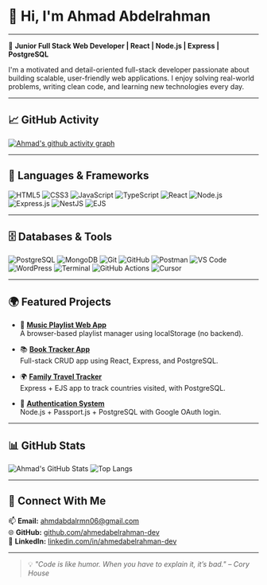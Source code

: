 # 👋 Hi, I'm Ahmad Abdelrahman

---

🎯 **Junior Full Stack Web Developer | React | Node.js | Express | PostgreSQL**

I'm a motivated and detail-oriented full-stack developer passionate about building scalable, user-friendly web applications. I enjoy solving real-world problems, writing clean code, and learning new technologies every day.

---

## 📈 GitHub Activity

[![Ahmad's github activity graph](https://github-readme-activity-graph.vercel.app/graph?username=ahmedabelrahman-dev&theme=react-dark)](https://github.com/Ashutosh00710/github-readme-activity-graph)

---

## 🧰 Languages & Frameworks

![HTML5](https://img.shields.io/badge/HTML5-E34F26?style=for-the-badge&logo=html5&logoColor=white)
![CSS3](https://img.shields.io/badge/CSS3-1572B6?style=for-the-badge&logo=css3&logoColor=white)
![JavaScript](https://img.shields.io/badge/JavaScript-F7DF1E?style=for-the-badge&logo=javascript&logoColor=black)
![TypeScript](https://img.shields.io/badge/TypeScript-007ACC?style=for-the-badge&logo=typescript&logoColor=white)
![React](https://img.shields.io/badge/React-20232A?style=for-the-badge&logo=react&logoColor=61DAFB)
![Node.js](https://img.shields.io/badge/Node.js-43853D?style=for-the-badge&logo=node-dot-js&logoColor=white)
![Express.js](https://img.shields.io/badge/Express.js-404D59?style=for-the-badge)
![NestJS](https://img.shields.io/badge/NestJS-E0234E?style=for-the-badge&logo=nestjs&logoColor=white)
![EJS](https://img.shields.io/badge/EJS-8CBBF1?style=for-the-badge&logo=ejs&logoColor=black)

---

## 🗄️ Databases & Tools

![PostgreSQL](https://img.shields.io/badge/PostgreSQL-316192?style=for-the-badge&logo=postgresql&logoColor=white)
![MongoDB](https://img.shields.io/badge/MongoDB-4EA94B?style=for-the-badge&logo=mongodb&logoColor=white)
![Git](https://img.shields.io/badge/Git-F05032?style=for-the-badge&logo=git&logoColor=white)
![GitHub](https://img.shields.io/badge/GitHub-100000?style=for-the-badge&logo=github&logoColor=white)
![Postman](https://img.shields.io/badge/Postman-FF6C37?style=for-the-badge&logo=postman&logoColor=white)
![VS Code](https://img.shields.io/badge/VS%20Code-0078D4?style=for-the-badge&logo=visualstudiocode&logoColor=white)
![WordPress](https://img.shields.io/badge/WordPress-21759B?style=for-the-badge&logo=wordpress&logoColor=white)
![Terminal](https://img.shields.io/badge/Terminal-000000?style=for-the-badge&logo=gnu-bash&logoColor=white)
![GitHub Actions](https://img.shields.io/badge/GitHub%20Actions-2671E5?style=for-the-badge&logo=githubactions&logoColor=white)
![Cursor](https://img.shields.io/badge/Cursor-BLACKHEX?style=for-the-badge&logo=<logo-slug>&logoColor=white)

---

## 🌍 Featured Projects

- 🎵 **[Music Playlist Web App](https://github.com/ahmedabelrahman-dev/music-playlist)**  
  A browser-based playlist manager using localStorage (no backend).

- 📚 **[Book Tracker App](https://github.com/ahmedabelrahman-dev)**  
  Full-stack CRUD app using React, Express, and PostgreSQL.

- 🌍 **[Family Travel Tracker](https://github.com/ahmedabelrahman-dev)**  
  Express + EJS app to track countries visited, with PostgreSQL.

- 🔐 **[Authentication System](https://github.com/ahmedabelrahman-dev)**  
  Node.js + Passport.js + PostgreSQL with Google OAuth login.

---

## 📊 GitHub Stats

![Ahmad's GitHub Stats](https://github-readme-stats.vercel.app/api?username=ahmedabelrahman-dev&show_icons=true&theme=react)
![Top Langs](https://github-readme-stats.vercel.app/api/top-langs/?username=ahmedabelrahman-dev&layout=compact&theme=react)

---

## 🤝 Connect With Me

📫 **Email:** [ahmdabdalrmn06@gmail.com](mailto:ahmdabdalrmn06@gmail.com)  
🌐 **GitHub:** [github.com/ahmedabelrahman-dev](https://github.com/ahmedabelrahman-dev)  
🔗 **LinkedIn:** [linkedin.com/in/ahmedabelrahman-dev](https://linkedin.com/in/ahmedabelrahman-dev)

---

> 💡 _"Code is like humor. When you have to explain it, it’s bad." – Cory House_
